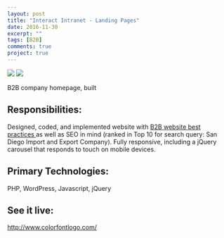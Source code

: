 ```yaml
---
layout: post
title: "Interact Intranet - Landing Pages"
date: 2016-11-30
excerpt: ""
tags: [B2B]
comments: true
project: true
---
```

<img src="http://i.imgur.com/jnrx5fq.jpg">
<img src="http://i.imgur.com/bVmEsfG.jpg">

B2B company homepage, built 

<h2>Responsibilities:</h2>
Designed, coded, and implemented website with <a href="/b2b-website-anatomy/" target="_blank"> B2B website best practices </a> as well as SEO in mind (ranked in Top 10 for search query: San Diego Import and Export Company). Fully responsive, including a jQuery carousel that responds to touch on mobile devices.

<h2>Primary Technologies:</h2>
PHP, WordPress, Javascript, jQuery

<h2>See it live:</h2>
<a href="http://www.colorfontlogo.com/" target="_blank">http://www.colorfontlogo.com/</a>